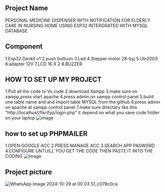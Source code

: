 ## Project Name
PERSONAL MEDICINE DISPENSER WITH NOTIFICATION FOR ELDERLY CARE IN NURSING HOME USING ESP32 INTERGRATED WITH MYSQL DATABASE

## Component
1.Esp32 Devkit v1
2.push buttuon
3.Led
4.Stepper motor 28-byj
5.Uln2003
6.adapter 12V
7.LCD 16 X 2
8.BUZZER

## HOW TO SET UP MY PROJECT
1.Pull all the code to Vs code
2.download Xampp
3.make sure on xampp,press start apache
4.press admin on xampp control panel
5.build one table name and and import table MYSQL from the github
6.press admin on apache at xampp control panel
7.make sure directary like this "http://localhost/fikrifyp/login.php" it depend on what you save code folder on your laptop
![image](https://github.com/user-attachments/assets/846170e3-5e10-48b6-8eb2-6283505857b1)


## how to set up PHPMAILER
1.OPEN GOOGLE ACC
2.PRESS MANAGE ACC
3.SEARCH APP PASWORD
4.CONFIGURE UNTUILL YOU GET THE CODE THEN PASTE IT INTO THE CODING
![image](https://github.com/user-attachments/assets/29b8539b-efae-4469-9b09-5c093912f332)

## Project picture
![WhatsApp Image 2024-10-29 at 00 03 51_c078c0ca](https://github.com/user-attachments/assets/6b3320ec-c23b-469d-a459-3c3e9d010dbd)



